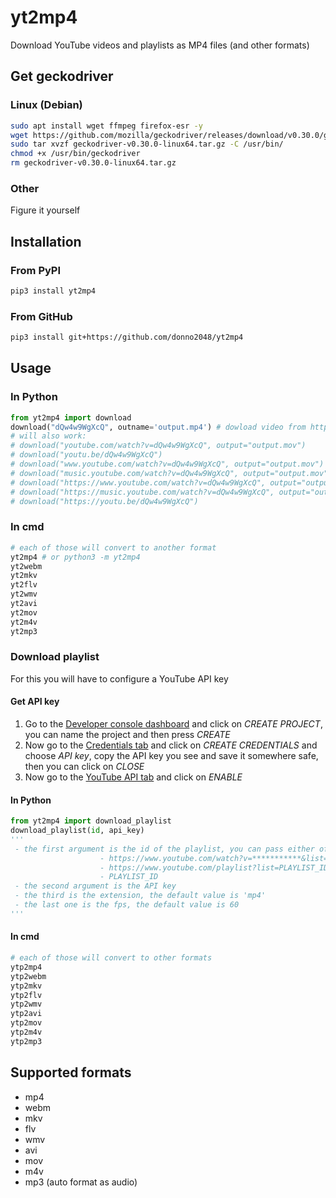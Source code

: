 # yt2mp4

Download YouTube videos and playlists as MP4 files (and other formats)

## Get geckodriver

### Linux (Debian)

```sh
sudo apt install wget ffmpeg firefox-esr -y
wget https://github.com/mozilla/geckodriver/releases/download/v0.30.0/geckodriver-v0.30.0-linux64.tar.gz
sudo tar xvzf geckodriver-v0.30.0-linux64.tar.gz -C /usr/bin/
chmod +x /usr/bin/geckodriver
rm geckodriver-v0.30.0-linux64.tar.gz
```

### Other

Figure it yourself

## Installation

### From PyPI

```sh
pip3 install yt2mp4
```

### From GitHub

```sh
pip3 install git+https://github.com/donno2048/yt2mp4
```

## Usage

### In Python

```py
from yt2mp4 import download
download("dQw4w9WgXcQ", outname='output.mp4') # dowload video from https://www.youtube.com/watch?v=dQw4w9WgXcQ and name it output.mp4
# will also work:
# download("youtube.com/watch?v=dQw4w9WgXcQ", output="output.mov")
# download("youtu.be/dQw4w9WgXcQ")
# download("www.youtube.com/watch?v=dQw4w9WgXcQ", output="output.mov")
# download("music.youtube.com/watch?v=dQw4w9WgXcQ", output="output.mov")
# download("https://www.youtube.com/watch?v=dQw4w9WgXcQ", output="output.mov")
# download("https://music.youtube.com/watch?v=dQw4w9WgXcQ", output="output.mov")
# download("https://youtu.be/dQw4w9WgXcQ")
```

### In cmd

```sh
# each of those will convert to another format
yt2mp4 # or python3 -m yt2mp4
yt2webm
yt2mkv
yt2flv
yt2wmv
yt2avi
yt2mov
yt2m4v
yt2mp3
```

### Download playlist

For this you will have to configure a YouTube API key

#### Get API key

1. Go to the [Developer console dashboard](https://console.cloud.google.com/home/dashboard) and click on _CREATE PROJECT_, you can name the project and then press _CREATE_
1. Now go to the [Credentials tab](https://console.cloud.google.com/apis/credentials) and click on _CREATE CREDENTIALS_ and choose _API key_, copy the API key you see and save it somewhere safe, then you can click on _CLOSE_
1. Now go to the [YouTube API tab](https://console.cloud.google.com/apis/api/youtube.googleapis.com) and click on _ENABLE_

#### In Python

```py
from yt2mp4 import download_playlist
download_playlist(id, api_key)
'''
 - the first argument is the id of the playlist, you can pass either of the following forms
                    - https://www.youtube.com/watch?v=***********&list=PLAYLIST_ID
                    - https://www.youtube.com/playlist?list=PLAYLIST_ID
                    - PLAYLIST_ID
 - the second argument is the API key
 - the third is the extension, the default value is 'mp4'
 - the last one is the fps, the default value is 60
'''
```

#### In cmd

```sh
# each of those will convert to other formats
ytp2mp4
ytp2webm
ytp2mkv
ytp2flv
ytp2wmv
ytp2avi
ytp2mov
ytp2m4v
ytp2mp3
```

## Supported formats

- mp4
- webm
- mkv
- flv
- wmv
- avi
- mov
- m4v
- mp3 (auto format as audio)
